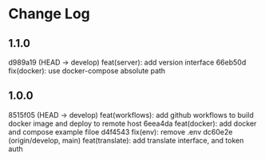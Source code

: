 # Change Log

## 1.1.0

d989a19 (HEAD -> develop) feat(server): add version interface
66eb50d fix(docker): use docker-compose absolute path

## 1.0.0

8515f05 (HEAD -> develop) feat(workflows): add github workflows to build docker image and deploy to remote host
6eea4da feat(docker): add docker and compose example filoe
d4f4543 fix(env): remove .env
dc60e2e (origin/develop, main) feat(translate): add translate interface, and token auth
